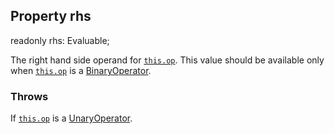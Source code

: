 ## Property rhs

<declaration>

readonly rhs: Evaluable;

</declaration>

The right hand side operand for [`this.op`](reference/v/0.2.1/quantities/Scalar.Expression/op).
This value should be available only when [`this.op`](reference/v/0.2.1/quantities/Scalar.Expression/op)
is a [BinaryOperator](reference/v/0.2.1/core/operators/BinaryOperator).

### Throws
 If [`this.op`](reference/v/0.2.1/quantities/Scalar.Expression/op) is a
 [UnaryOperator](reference/v/0.2.1/core/operators/UnaryOperator).